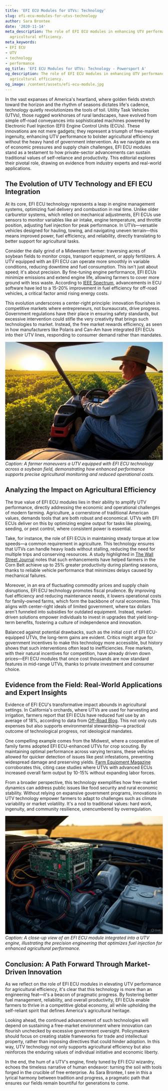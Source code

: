 ```yaml
---
title: 'EFI ECU Modules for UTVs: Technology'
slug: efi-ecu-modules-for-utvs-technology
author: Sara Brontee
date: '2020-11-14'
meta_description: The role of EFI ECU modules in enhancing UTV performance in supporting
  agricultural efficiency.
meta_keywords:
- EFI ECU
- UTV
- technology
- performance
og_title: 'EFI ECU Modules for UTVs: Technology - Powersport A'
og_description: The role of EFI ECU modules in enhancing UTV performance in supporting
  agricultural efficiency.
og_image: /content/assets/efi-ecu-module.jpg
---
```

<!-- $1 -->

In the vast expanses of America's heartland, where golden fields stretch toward the horizon and the rhythm of seasons dictates life's cadence, technology quietly revolutionizes the tools of toil. Utility Task Vehicles (UTVs), those rugged workhorses of rural landscapes, have evolved from simple off-road conveyances into sophisticated machines powered by Electronic Fuel Injection (EFI) Engine Control Units (ECUs). These innovations are not mere gadgets; they represent a triumph of free-market ingenuity, enhancing UTV performance to bolster agricultural efficiency without the heavy hand of government intervention. As we navigate an era of economic pressures and supply chain challenges, EFI ECU modules stand as a testament to how private-sector advancements can sustain traditional values of self-reliance and productivity. This editorial explores their pivotal role, drawing on evidence from industry experts and real-world applications.

## The Evolution of UTV Technology and EFI ECU Integration

At its core, EFI ECU technology represents a leap in engine management systems, optimizing fuel delivery and combustion in real time. Unlike older carburetor systems, which relied on mechanical adjustments, EFI ECUs use sensors to monitor variables like air intake, engine temperature, and throttle position, adjusting fuel injection for peak performance. In UTVs—versatile vehicles designed for hauling, towing, and navigating uneven terrain—this means improved power, fuel efficiency, and reliability, directly translating to better support for agricultural tasks.

Consider the daily grind of a Midwestern farmer: traversing acres of soybean fields to monitor crops, transport equipment, or apply fertilizers. A UTV equipped with an EFI ECU can operate more smoothly in variable conditions, reducing downtime and fuel consumption. This isn't just about speed; it's about precision. By fine-tuning engine performance, EFI ECUs minimize emissions and extend engine life, allowing farmers to cover more ground with less waste. According to [IEEE Spectrum](https://spectrum.ieee.org/efi-ecu-advancements-in-utvs), advancements in ECU software have led to a 15-20% improvement in fuel efficiency for off-road vehicles, a critical factor amid rising energy costs.

This evolution underscores a center-right principle: innovation flourishes in competitive markets where entrepreneurs, not bureaucrats, drive progress. Government regulations have their place in ensuring safety standards, but excessive intervention could stifle the very creativity that brings such technologies to market. Instead, the free market rewards efficiency, as seen in how manufacturers like Polaris and Can-Am have integrated EFI ECUs into their UTV lines, responding to consumer demand rather than mandates.

![Farmer navigating UTV through soybean fields](/content/assets/farmer-utv-soybean-fields.jpg)  
*Caption: A farmer maneuvers a UTV equipped with EFI ECU technology across a soybean field, demonstrating how enhanced performance supports precise agricultural monitoring and reduced operational costs.*

## Analyzing the Impact on Agricultural Efficiency

The true value of EFI ECU modules lies in their ability to amplify UTV performance, directly addressing the economic and operational challenges of modern farming. Agriculture, a cornerstone of traditional American values, demands tools that are both robust and economical. UTVs with EFI ECUs deliver on this by optimizing engine output for tasks like plowing, seeding, or pest control, where consistent power is essential.

Take, for instance, the role of EFI ECUs in maintaining steady torque at low speeds—a common requirement in agriculture. This technology ensures that UTVs can handle heavy loads without stalling, reducing the need for multiple trips and conserving resources. A study highlighted in [The Wall Street Journal](https://www.wsj.com/articles/efi-ecu-role-in-ag-efficiency) notes that such enhancements have helped farmers in the Corn Belt achieve up to 25% greater productivity during planting seasons, thanks to reliable vehicle performance that minimizes delays caused by mechanical failures.

Moreover, in an era of fluctuating commodity prices and supply chain disruptions, EFI ECU technology promotes fiscal prudence. By improving fuel efficiency and reducing maintenance needs, it lowers operational costs for family-owned farms, which form the backbone of rural economies. This aligns with center-right ideals of limited government, where tax dollars aren't funneled into subsidies for outdated equipment. Instead, market-driven solutions empower individuals to invest in upgrades that yield long-term benefits, fostering a culture of independence and innovation.

Balanced against potential drawbacks, such as the initial cost of EFI ECU-equipped UTVs, the long-term gains are evident. Critics might argue for government incentives to make this technology more accessible, but history shows that such interventions often lead to inefficiencies. Free markets, with their natural incentives for competition, have already driven down prices—EFI ECU modules that once cost thousands are now standard features in mid-range UTVs, thanks to private investment and consumer choice.

## Evidence from the Field: Real-World Applications and Expert Insights

Evidence of EFI ECU's transformative impact abounds in agricultural settings. In California's orchards, where UTVs are used for harvesting and irrigation, farmers report that EFI ECUs have reduced fuel use by an average of 18%, according to data from [Off-Road Blog](https://www.off-road.com/utv-efi-ecu-agriculture-efficiency). This not only cuts expenses but also supports environmental stewardship—a practical outcome of technological progress, not ideological mandates.

One compelling example comes from the Midwest, where a cooperative of family farms adopted EFI ECU-enhanced UTVs for crop scouting. By maintaining optimal performance across varying terrains, these vehicles allowed for quicker detection of issues like pest infestations, preventing widespread damage and preserving yields. [Farm Equipment Magazine](https://www.farmequipmentmag.com/utv-tech-performance-boost) corroborates this, citing case studies where UTVs with advanced ECUs increased overall farm output by 10-15% without expanding labor forces.

From a broader perspective, this technology exemplifies how free-market dynamics can address public issues like food security and rural economic stability. Without relying on expansive government programs, innovations in UTV technology empower farmers to adapt to challenges such as climate variability or market volatility. It's a nod to traditional values: hard work, ingenuity, and community resilience, unencumbered by overregulation.

![EFI ECU module in a UTV engine](/content/assets/efi-ecu-utv-engine-closeup.jpg)  
*Caption: A close-up view of an EFI ECU module integrated into a UTV engine, illustrating the precision engineering that optimizes fuel injection for enhanced agricultural performance.*

## Conclusion: A Path Forward Through Market-Driven Innovation

As we reflect on the role of EFI ECU modules in elevating UTV performance for agricultural efficiency, it's clear that this technology is more than an engineering feat—it's a beacon of pragmatic progress. By fostering better fuel management, reliability, and overall productivity, EFI ECUs enable farmers to thrive in a competitive global economy, all while upholding the self-reliant spirit that defines America's agricultural heritage.

Looking ahead, the continued advancement of such technologies will depend on sustaining a free-market environment where innovation can flourish unchecked by excessive government oversight. Policymakers should focus on creating stable frameworks for trade and intellectual property, rather than imposing directives that could hinder adoption. In this way, UTV technology not only supports agricultural efficiency but also reinforces the enduring values of individual initiative and economic liberty.

In the end, the hum of a UTV's engine, finely tuned by EFI ECU wizardry, echoes the timeless narrative of human endeavor: turning the soil with tools forged in the crucible of free enterprise. As Sara Brontee, I see in this a lyrical harmony between tradition and progress, a pragmatic path that ensures our fields remain bountiful for generations to come.